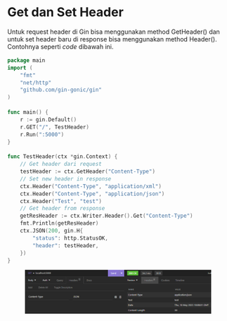 # Get dan Set Header

Untuk request header di Gin bisa menggunakan method GetHeader() dan untuk set header baru di response bisa menggunakan method Header(). Contohnya seperti _code_ dibawah ini.

```go
package main
import (
	"fmt"
	"net/http"
	"github.com/gin-gonic/gin"
)

func main() {
	r := gin.Default()
	r.GET("/", TestHeader)
	r.Run(":5000")
}

func TestHeader(ctx *gin.Context) {
	// Get header dari request
	testHeader := ctx.GetHeader("Content-Type")
	// Set new header in response
	ctx.Header("Content-Type", "application/xml")
	ctx.Header("Content-Type", "application/json")
	ctx.Header("Test", "test")
	// Get header from response
	getResHeader := ctx.Writer.Header().Get("Content-Type")
	fmt.Println(getResHeader)
	ctx.JSON(200, gin.H{
		"status": http.StatusOK,
		"header": testHeader,
	})
}
```

<figure><img src="../.gitbook/assets/1 (3) (1) (1).png" alt=""><figcaption></figcaption></figure>

